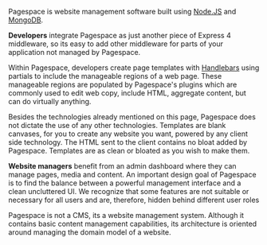 Pagespace is website management software built using [Node.JS](https://nodejs.org/en/) and 
[MongoDB](https://www.mongodb.org/).

**Developers** integrate Pagespace as just another piece of Express 4 middleware, so its easy to add other middleware 
for parts of your application not managed by Pagespace.

Within Pagespace, developers create page templates with [Handlebars](http://handlebarsjs.com/) using partials to 
include the manageable regions of a web page. These manageable regions are populated by Pagespace's plugins which are 
commonly used to edit web copy, include HTML, aggregate content, but can do virtually anything.

Besides the technologies already mentioned on this page, Pagespace does not dictate the use of any other 
technologies. Templates are blank canvases, for you to create any website you want, powered by any client side 
technology. The HTML sent to the client contains no bloat added by Pagespace. Templates are as clean or bloated as you
wish to make them.

**Website managers** benefit from an admin dashboard where they can manage pages, media and content. 
An important design goal of Pagespace is to find the balance between a powerful management interface and a clean 
uncluttered UI. We recognize that some features are not suitable or necessary for all users and are, therefore, 
hidden behind different user roles

Pagespace is not a CMS, its a website management system. Although it contains basic content management capabilities, 
its architecture is oriented around managing the domain model of a website. 